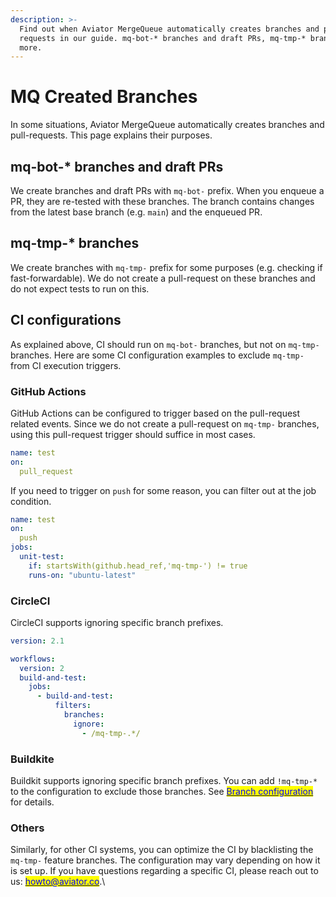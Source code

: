 ```yaml
---
description: >-
  Find out when Aviator MergeQueue automatically creates branches and pull
  requests in our guide. mq-bot-* branches and draft PRs, mq-tmp-* branches, and
  more.
---
```


# MQ Created Branches

In some situations, Aviator MergeQueue automatically creates branches and pull-requests. This page explains their purposes.

## mq-bot-\* branches and draft PRs

We create branches and draft PRs with `mq-bot-` prefix. When you enqueue a PR, they are re-tested with these branches. The branch contains changes from the latest base branch (e.g. `main`) and the enqueued PR.

## mq-tmp-\* branches

We create branches with `mq-tmp-` prefix for some purposes (e.g. checking if fast-forwardable). We do not create a pull-request on these branches and do not expect tests to run on this.

## CI configurations

As explained above, CI should run on `mq-bot-` branches, but not on `mq-tmp-` branches. Here are some CI configuration examples to exclude `mq-tmp-` from CI execution triggers.

### GitHub Actions

GitHub Actions can be configured to trigger based on the pull-request related events. Since we do not create a pull-request on `mq-tmp-` branches, using this pull-request trigger should suffice in most cases.

```yaml
name: test
on:
  pull_request
```

If you need to trigger on `push` for some reason, you can filter out at the job condition.

```yaml
name: test
on:
  push
jobs:
  unit-test:
    if: startsWith(github.head_ref,'mq-tmp-') != true
    runs-on: "ubuntu-latest"
```

### CircleCI

CircleCI supports ignoring specific branch prefixes.

```yaml
version: 2.1

workflows:
  version: 2
  build-and-test:
    jobs:
      - build-and-test:
          filters:
            branches:
              ignore:
                - /mq-tmp-.*/
```

### Buildkite

Buildkit supports ignoring specific branch prefixes. You can add `!mq-tmp-*` to the configuration to exclude those branches. See [<mark style="color:blue;">Branch configuration</mark>](https://buildkite.com/docs/pipelines/branch-configuration) for details.

### Others

Similarly, for other CI systems, you can optimize the CI by blacklisting the `mq-tmp-` feature branches. The configuration may vary depending on how it is set up. If you have questions regarding a specific CI, please reach out to us: [<mark style="color:blue;">howto@aviator.co</mark>](mailto:howto@aviator.co).\\
